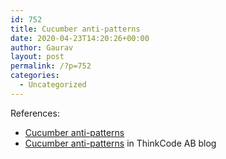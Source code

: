 ```yaml
---
id: 752
title: Cucumber anti-patterns
date: 2020-04-23T14:20:26+00:00
author: Gaurav
layout: post
permalink: /?p=752
categories:
  - Uncategorized
---
```

References:

  * <a href="https://cucumber.io/docs/guides/anti-patterns/#support-for-conjunction-steps" target="_blank" rel="noopener">Cucumber anti-patterns</a>
  * <a href="http://www.thinkcode.se/blog/2016/06/22/cucumber-antipatterns" target="_blank" rel="noopener">Cucumber anti-patterns</a> in ThinkCode AB blog